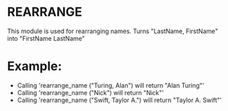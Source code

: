 REARRANGE
=========

This module is used for rearranging names.
Turns "LastName, FirstName" into "FirstName LastName"

# Example:
* Calling 'rearrange_name ("Turing, Alan") will return "Alan Turing"'
* Calling 'rearrange_name ("Nick") will return "Nick"'
* Calling 'rearrange_name ("Swift, Taylor A.") will return "Taylor A. Swift"'